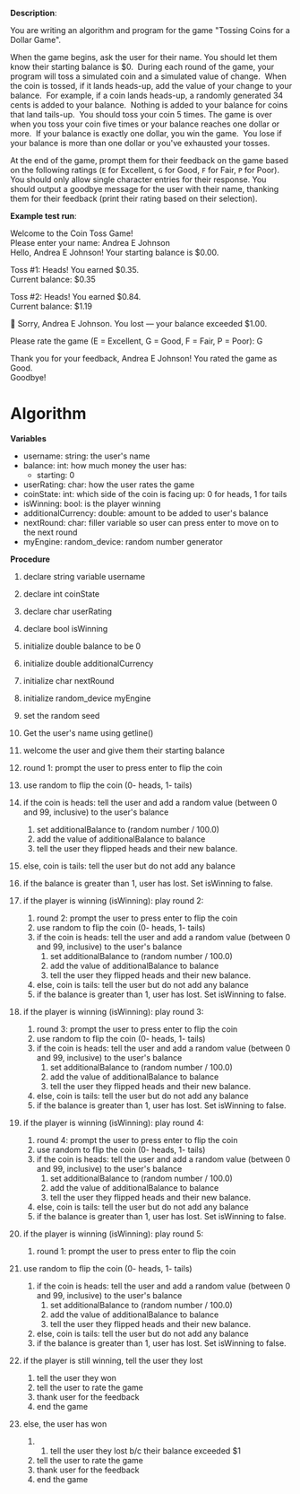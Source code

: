 **Description**: 

You are writing an algorithm and program for the game "Tossing Coins for a Dollar Game". 

When the game begins, ask the user for their name. You should let them know their starting balance is $0.  During each round of the game, your program will toss a simulated coin and a simulated value of change.  When the coin is tossed, if it lands heads-up, add the value of your change to your balance.  For example, if a coin lands heads-up, a randomly generated 34 cents is added to your balance.  Nothing is added to your balance for coins that land tails-up.  You should toss your coin 5 times. The game is over when you toss your coin five times or your balance reaches one dollar or more.  If your balance is exactly one dollar, you win the game.  You lose if your balance is more than one dollar or you've exhausted your tosses.

At the end of the game, prompt them for their feedback on the game based on the following ratings (`E` for Excellent, `G` for Good, `F` for Fair, `P` for Poor). You should only allow single character entries for their response. You should output a goodbye message for the user with their name, thanking them for their feedback (print their rating based on their selection). 

**Example test run**: 

Welcome to the Coin Toss Game!  
Please enter your name: Andrea E Johnson  
Hello, Andrea E Johnson! Your starting balance is $0.00.

Toss #1: Heads! You earned $0.35.  
Current balance: $0.35

Toss #2: Heads! You earned $0.84.  
Current balance: $1.19

😬 Sorry, Andrea E Johnson. You lost — your balance exceeded $1.00.

Please rate the game (E = Excellent, G = Good, F = Fair, P = Poor): G

Thank you for your feedback, Andrea E Johnson! You rated the game as Good.  
Goodbye!
# Algorithm
**Variables**
* username: string: the user's name
* balance: int: how much money the user has:
	* starting: 0
* userRating: char: how the user rates the game
* coinState: int: which side of the coin is facing up: 0 for heads, 1 for tails
* isWinning: bool: is the player winning
* additionalCurrency: double: amount to be added to user's balance
* nextRound: char: filler variable so user can press enter to move on to the next round
* myEngine: random_device: random number generator

**Procedure**
1. declare string variable username
2. declare int coinState
3. declare char userRating
4. declare bool isWinning
5. initialize double balance to be 0
6. initialize double additionalCurrency
7. initialize char nextRound
8. initialize random_device myEngine
9. set the random seed
10. Get the user's name using getline()
11. welcome the user and give them their starting balance
12. round 1: prompt the user to press enter to flip the coin
13. use random to flip the coin (0- heads, 1- tails)
14. if the coin is heads: tell the user and add a random value (between 0 and 99, inclusive) to the user's balance 
	1. set additionalBalance to (random number / 100.0)
	2. add the value of additionalBalance to balance
	3. tell the user they flipped heads and their new balance.
15. else, coin is tails: tell the user but do not add any balance
16. if the balance is greater than 1, user has lost. Set isWinning to false.
17. if the player is winning (isWinning): play round 2:
	1.  round 2: prompt the user to press enter to flip the coin
	2. use random to flip the coin (0- heads, 1- tails)
	3. if the coin is heads: tell the user and add a random value (between 0 and 99, inclusive) to the user's balance 
		1. set additionalBalance to (random number / 100.0)
		2. add the value of additionalBalance to balance
		3. tell the user they flipped heads and their new balance.
	4. else, coin is tails: tell the user but do not add any balance
	5. if the balance is greater than 1, user has lost. Set isWinning to false.
18. if the player is winning (isWinning): play round 3:
	1.  round 3: prompt the user to press enter to flip the coin
	2. use random to flip the coin (0- heads, 1- tails)
	3. if the coin is heads: tell the user and add a random value (between 0 and 99, inclusive) to the user's balance 
		1. set additionalBalance to (random number / 100.0)
		2. add the value of additionalBalance to balance
		3. tell the user they flipped heads and their new balance.
	4. else, coin is tails: tell the user but do not add any balance
	5. if the balance is greater than 1, user has lost. Set isWinning to false.
19. if the player is winning (isWinning): play round 4:
	1.  round 4: prompt the user to press enter to flip the coin
	2. use random to flip the coin (0- heads, 1- tails)
	3. if the coin is heads: tell the user and add a random value (between 0 and 99, inclusive) to the user's balance 
		1. set additionalBalance to (random number / 100.0)
		2. add the value of additionalBalance to balance
		3. tell the user they flipped heads and their new balance.
	4. else, coin is tails: tell the user but do not add any balance
	5. if the balance is greater than 1, user has lost. Set isWinning to false.
20. if the player is winning (isWinning): play round 5:
	1. round 1: prompt the user to press enter to flip the coin
21. use random to flip the coin (0- heads, 1- tails)
	1. if the coin is heads: tell the user and add a random value (between 0 and 99, inclusive) to the user's balance 
		1. set additionalBalance to (random number / 100.0)
		2. add the value of additionalBalance to balance
		3. tell the user they flipped heads and their new balance.
	2. else, coin is tails: tell the user but do not add any balance
	3. if the balance is greater than 1, user has lost. Set isWinning to false.

22. if the player is  still winning, tell the user they lost
	1. tell the user they won
	2. tell the user to rate the game
	3. thank user for the feedback
	4. end the game
23. else, the user has won
	1. 1. tell the user they lost b/c their balance exceeded $1
	2. tell the user to rate the game
	3. thank user for the feedback
	4. end the game